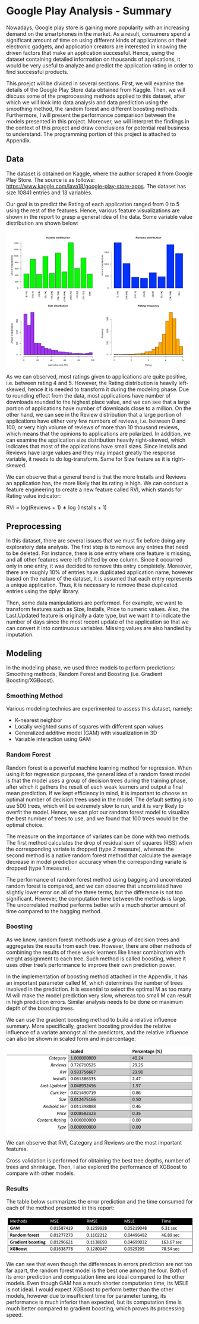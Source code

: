 # Google Play Analysis - Summary

Nowadays, Google play store is gaining more popularity with an increasing demand on the smartphones in the market. As a result, consumers spend a significant amount of time on using different kinds of applications on their electronic gadgets, and application creators are interested in knowing the driven factors that make an application successful. Hence, using the dataset containing detailed information on thousands of applications, it would be very useful to analyze and predict the application rating in order to find successful products.

This proejct will be divided in several sections. First, we will examine the details of the Google
Play Store data obtained from Kaggle. Then, we will discuss some of the preprocessing methods
applied to this dataset, after which we will look into data analysis and data prediction using the smoothing method, the random forest
and different boosting methods. Furthermore, I will present the performance comparison between the models presented in this project. Moreover, we will interpret the findings in the context of this project and draw conclusions for potential real business to understand. The programming portion of this project is attached to Appendix.

## Data

The dataset is obtained on Kaggle, where the author scraped it from Google Play Store. The source is as follows: https://www.kaggle.com/lava18/google-play-store-apps. The dataset has size 10841 entries and 13 variables.

Our goal is to predict the Rating of each application ranged from 0 to 5 using the rest of the features. Hence, various feature visualizations are shown in the report to grasp a general idea of the data. Some variable value distribution are shown below:

![alt text](https://github.com/xpada001/google_play_analysis/blob/main/variable_plot.png?raw=true)

As we can observed, most ratings given to applications are quite positive, i.e. between rating 4 and 5. However, the Rating distribution is heavily left-skewed, hence it is needed to transform it during the modeling phase. Due to rounding effect from the data, most applications have number of downloads rounded to the highest place value, and we can see that a large portion of applications have number of downloads close to a million. On the other hand, we can see in the Review distribution that a large portion of applications have either very few numbers of reviews, i.e. between 0 and 100, or very high volume of reviews of more than 10 thousand reviews, which means that the
opinions to applications are polarized. In addition, we can examine the application size distribution heavily right-skewed, which indicates that most of the applications have small sizes. Since Installs and Reviews have large values and they may impact greatly the response variable, it needs to do log-transform. Same for Size feature as it is right-skewed.

We can observe that a general trend is that the more Installs and Reviews an application has, the more likely that its rating is high. We can conduct a feature engineering to create a new feature called RVI, which stands for Rating value indicator:

RVI = log(Reviews + 1) ∗ log (Installs + 1)


## Preprocessing

In this dataset, there are several issues that we must fix before doing any exploratory data analysis. The first step is to remove any entries that need to be deleted. For instance, there is one entry where one feature is missing, and all other features were left-shifted by one column. Since it occurred only in one entry, it was decided to remove this entry completely. Moreover, there are roughly 10% of entries have duplicated application name, however based on the nature of the dataset, it is assumed that each entry represents a unique application. Thus, it is necessary to remove these duplicated entries using the dplyr library.

Then, some data manipulations are performed. For example, we want to transform features such as Size, Installs, Price to numeric values. Also, the Last.Updated feature is originally a date type, but we want it to indicate the number of days since the most recent update of the application so that we can convert it into continuous variables. Missing values are also handled by imputation.

## Modeling
In the modeling phase, we used three models to perform predictions: Smoothing methods, Random Forest and Boosting (i.e. Gradient Boosting/XGBoost).

### Smoothing Method
Various modeling technics are experimented to assess this dataset, namely:
 - K-nearest neighbor
 - Locally weighted sums of squares with different span values
 - Generalized additive model (GAM) with visualization in 3D
 - Variable interaction using GAM

### Random Forest
Random forest is a powerful machine learning method for regression. When using it for regression purposes, the general idea of a random forest model is that the model uses a group of decision trees during the training phase, after which it gathers the result of each weak learners and output a final mean prediction. If we kept efficiency in mind, it is important to choose an optimal number of decision trees used in the model. The default setting is to use 500 trees, which will be extremely slow to run, and it is very likely to overfit the model. Hence, we can plot our random forest model to visualize the best number of trees to use, and we found that 100 trees would be the optimal choice.

The measure on the importance of variates can be done with two methods. The first method calculates the drop of residual sum of squares (RSS) when the corresponding variate is dropped (type 2 measure), whereas the second method is a native random forest method that calculate the average decrease in model prediction accuracy when the corresponding variate is dropped (type 1 measure).

The performance of random forest method using bagging and uncorrelated random forest is compared, and we can observe that uncorrelated have slightly lower error on all of the three terms, but the difference is not too significant. However, the computation time between the methods is large. The uncorrelated method performs better with a much shorter amount of time compared to the bagging method.

### Boosting
As we know, random forest methods use a group of decision trees and aggregates the results from each tree. However, there are other methods of combining the results of these weak learners like linear combination with weight assignment to each tree. Such method is called boosting, where it uses other tree’s performance to improve their own prediction power.

In the implementation of boosting method attached in the Appendix, it has an important parameter called M, which determines the number of trees involved in the prediction. It is
essential to select the optimal M as too many M will make the model prediction very slow, whereas too small M can result in high prediction errors. Similar analysis needs to be done on maximum depth of the boosting trees.

We can use the gradient boosting method to build a relative influence summary. More specifically, gradient boosting provides the relative influence of a variate amongst all the
predictors, and the relative influence can also be shown in scaled form and in percentage:

![alt text](https://github.com/xpada001/google_play_analysis/blob/main/relative_influence.png?raw=true)

We can observe that RVI, Category and Reviews are the most important features.

Cross validation is performed for obtaining the best tree depths, number of trees and shrinkage. Then, I also explored the performance of XGBoost to compare with other models.

### Results

The table below summarizes the error prediction and the time consumed for each of the method presented in this report:

![alt text](https://github.com/xpada001/google_play_analysis/blob/main/model_results.png?raw=true)

We can see that even though the differences in errors prediction are not too far apart, the random forest model is the best one among the four. Both of its error prediction and
computation time are ideal compared to the other models. Even though GAM has a much shorter computation time, its MSLE is not ideal. I would expect XGBoost to perform better than the other models, however due to insufficient time for parameter tuning, its performance is much inferior than expected, but its computation time is much better compared to gradient boosting, which proves its processing speed.
